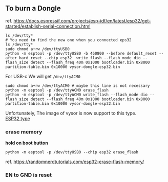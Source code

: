 To burn a Dongle
---
ref. https://docs.espressif.com/projects/esp-idf/en/latest/esp32/get-started/establish-serial-connection.html
```shell
ls /dev/tty*
# You need to find the new one when you connected eps32
ls /dev/tty*
sudo chmod a+rw /dev/ttyUSB0
python -m esptool -p /dev/ttyUSB0 -b 460800 --before default_reset --after hard_reset --chip esp32  write_flash --flash_mode dio --flash_size detect --flash_freq 40m 0x1000 bootloader.bin 0x8000 partition-table.bin 0x10000 vysor-dongle-esp32.bin
```
For USB-c We will get `/dev/ttyACM0`
```shell
sudo chmod a+rw /dev/ttyACM0 # maybe this line is not necessary
python -m esptool -p /dev/ttyACM0 erase_flash
python -m esptool -p /dev/ttyACM0 write_flash --flash_mode dio --flash_size detect --flash_freq 40m 0x1000 bootloader.bin 0x8000 partition-table.bin 0x10000 vysor-dongle-esp32.bin
```
Unfortunately, The image of vysor is now support to this type.\
[ESP32 type](http://www.ulisp.com/show?3TQF)

### erase memory
**hold on boot button**
```shell
python -m esptool -p /dev/ttyUSB0 --chip esp32 erase_flash
```
ref. https://randomnerdtutorials.com/esp32-erase-flash-memory/
### EN to GND is reset